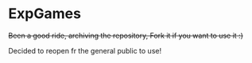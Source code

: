 # ExpGames
~~Been a good ride, archiving the repository, Fork it if you want to use it :)~~

Decided to reopen fr the general public to use!
